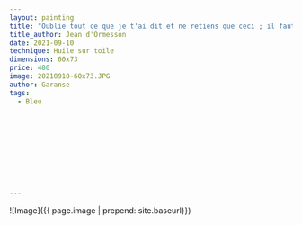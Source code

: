 ```yaml
---
layout: painting
title: "Oublie tout ce que je t'ai dit et ne retiens que ceci ; il faut trouver en toi-même : la justice, le bonheur, la simplicité, la grandeur." 
title_author: Jean d'Ormesson                                                            
date: 2021-09-10
technique: Huile sur toile 
dimensions: 60x73
price: 480
image: 20210910-60x73.JPG
author: Garanse
tags:
  - Bleu
  
  
  
  
  
  
  
  
  
  
---
```

![Image]({{ page.image | prepend: site.baseurl}})

